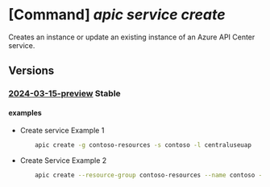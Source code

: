 # [Command] _apic service create_

Creates an instance or update an existing instance of an Azure API Center service.

## Versions

### [2024-03-15-preview](/Resources/mgmt-plane/L3N1YnNjcmlwdGlvbnMve30vcmVzb3VyY2Vncm91cHMve30vcHJvdmlkZXJzL21pY3Jvc29mdC5hcGljZW50ZXIvc2VydmljZXMve30=/2024-03-15-preview.xml) **Stable**

<!-- mgmt-plane /subscriptions/{}/resourcegroups/{}/providers/microsoft.apicenter/services/{} 2024-03-15-preview -->

#### examples

- Create service Example 1
    ```bash
        apic create -g contoso-resources -s contoso -l centraluseuap
    ```

- Create Service Example 2
    ```bash
        apic create --resource-group contoso-resources --name contoso --locationcentraluseuap
    ```
